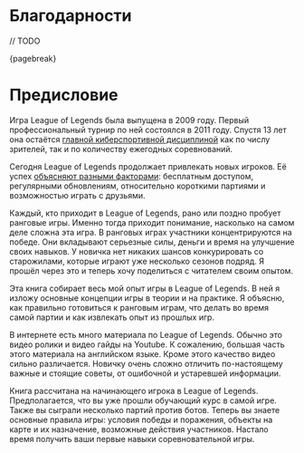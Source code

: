 # Благодарности

// TODO

{pagebreak}

# Предисловие

Игра League of Legends была выпущена в 2009 году. Первый профессиональный турнир по ней состоялся в 2011 году. Спустя 13 лет она остаётся [главной киберспортивной дисциплиной](https://en.wikipedia.org/wiki/League_of_Legends_in_esports) как по числу зрителей, так и по количеству ежегодных соревнований.

Сегодня League of Legends продолжает привлекать новых игроков. Её успех [объясняют разными факторами](https://www.unrankedsmurfs.com/blog/why-is-league-of-legends-so-popular): бесплатным доступом, регулярными обновлениям, относительно короткими партиями и возможностью играть с друзьями.

Каждый, кто приходит в League of Legends, рано или поздно пробует ранговые игры. Именно тогда приходит понимание, насколько на самом деле сложна эта игра. В ранговых играх участники концентрируются на победе. Они вкладывают серьезные силы, деньги и время на улучшение своих навыков. У новичка нет никаких шансов конкурировать со старожилами, которые играют уже несколько сезонов подряд. Я прошёл через это и теперь хочу поделиться с читателем своим опытом.

Эта книга собирает весь мой опыт игры в League of Legends. В ней я изложу основные концепции игры в теории и на практике. Я объясню, как правильно готовиться к ранговым играм, что делать во время самой партии и как извлекать опыт из прошлых игр.

В интернете есть много материала по League of Legends. Обычно это видео ролики и видео гайды на Youtube. К сожалению, большая часть этого материала на английском языке. Кроме этого качество видео сильно различается. Новичку очень сложно отличить по-настоящему важные и стоящие советы, от ошибочной и устаревшей информации.

Книга рассчитана на начинающего игрока в League of Legends. Предполагается, что вы уже прошли обучающий курс в самой игре. Также вы сыграли несколько партий против ботов. Теперь вы знаете основные правила игры: условия победы и поражения, объекты на карте и их назначение, возможные действия участников. Настало время получить ваши первые навыки соревновательной игры.
